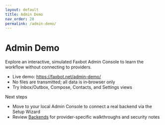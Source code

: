 ```yaml
---
layout: default
title: Admin Demo
nav_order: 28
permalink: /admin-demo/
---
```


# Admin Demo

Explore an interactive, simulated Faxbot Admin Console to learn the workflow without connecting to providers.

- Live demo: https://faxbot.net/admin-demo/
- No files are transmitted; all data is in‑browser only
- Try Inbox/Outbox, Compose, Contacts, and Settings views

Next steps
- Move to your local Admin Console to connect a real backend via the Setup Wizard
- Review [Backends](/Faxbot/backends/) for provider-specific walkthroughs and security notes
